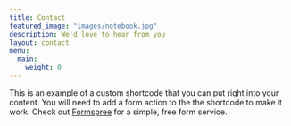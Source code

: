 ```yaml
---
title: Contact
featured_image: "images/notebook.jpg"
description: We'd love to hear from you
layout: contact
menu: 
  main:
    weight: 0
---
```

This is an example of a custom shortcode that you can put right into your content. You will need to add a form action to the the shortcode to make it work. Check out [Formspree](https://formspree.io/) for a simple, free form service. 